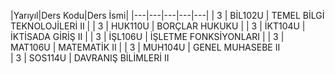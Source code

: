 |Yarıyıl|Ders Kodu|Ders İsmi|
|---|---|---|---|---|
|  3 | BİL102U  | TEMEL BİLGİ TEKNOLOJİLERİ II |
|  3 | HUK110U  | BORÇLAR HUKUKU |
|  3 | İKT104U  |  İKTİSADA GİRİŞ II |
|  3 | İŞL106U  |  İŞLETME FONKSİYONLARI |
|  3 | MAT106U  |  MATEMATİK II |
|  3 | MUH104U  |  GENEL MUHASEBE II  
|  3 | SOS114U  |  DAVRANIŞ BİLİMLERİ II
